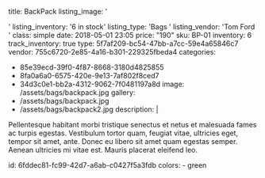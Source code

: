 title: BackPack
listing_image: '<div class="statamify-thumb" style="background-image: url(/img/asset/bWFpbi9iYWdzL2JhY2twYWNrLmpwZw==?w=50&h=50&fit=crop&s=bf947b56bde9986e5b52fb04f6379917)"></div>'
listing_inventory: '<span class="inventory-quantity">6</span> in stock'
listing_type: 'Bags <a href="/cp/collections/entries/store_types/bags" class="statamify-link"><span class="icon icon-forward"></span></a>'
listing_vendor: 'Tom Ford <a href="/cp/collections/entries/store_vendors/tom-ford" class="statamify-link"><span class="icon icon-forward"></span></a>'
class: simple
date: 2018-05-01 23:05
price: "190"
sku: BP-01
inventory: 6
track_inventory: true
type: 5f7af209-bc54-47bb-a7cc-59e4a65846c7
vendor: 755c6720-2e85-4a16-b301-229325fbeda4
categories:
  - 85e39ecd-39f0-4f87-8668-3180d4825855
  - 8fa0a6a0-6575-420e-9e13-7af802f8ced7
  - 34d3c0e1-bb2a-4312-9062-7f0481197a8d
image: /assets/bags/backpack.jpg
gallery:
  - /assets/bags/backpack.jpg
  - /assets/bags/backpack2.jpg
description: |
  <p>Pellentesque habitant morbi tristique senectus et netus et malesuada fames ac turpis egestas. Vestibulum tortor quam, feugiat vitae, ultricies eget, tempor sit amet, ante. Donec eu libero sit amet quam egestas semper. Aenean ultricies mi vitae est. Mauris placerat eleifend leo.
  </p>
id: 6fddec81-fc99-42d7-a6ab-c0427f5a3fdb
colors:
  - green
